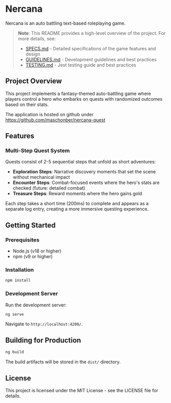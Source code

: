 # Nercana

Nercana is an auto battling text-based roleplaying game.

> **Note**: This README provides a high-level overview of the project. For more details, see:
> - [SPECS.md](./docs/SPECS.md) - Detailed specifications of the game features and design
> - [GUIDELINES.md](./docs/GUIDELINES.md) - Development guidelines and best practices
> - [TESTING.md](./docs/TESTING.md) - Jest testing guide and best practices

## Project Overview

This project implements a fantasy-themed auto-battling game where players control a hero who embarks on quests with randomized outcomes based on their stats.

The application is hosted on github under https://github.com/maschonber/nercana-quest

## Features

### Multi-Step Quest System

Quests consist of 2-5 sequential steps that unfold as short adventures:

- **Exploration Steps**: Narrative discovery moments that set the scene without mechanical impact
- **Encounter Steps**: Combat-focused events where the hero's stats are checked (future: detailed combat)
- **Treasure Steps**: Reward moments where the hero gains gold

Each step takes a short time (200ms) to complete and appears as a separate log entry, creating a more immersive questing experience.

## Getting Started

### Prerequisites

- Node.js (v18 or higher)
- npm (v9 or higher)

### Installation

```bash
npm install
```

### Development Server

Run the development server:

```bash
ng serve
```

Navigate to `http://localhost:4200/`.

## Building for Production

```bash
ng build
```

The build artifacts will be stored in the `dist/` directory.

## License

This project is licensed under the MIT License - see the LICENSE file for details.

